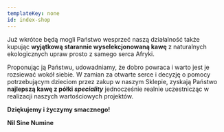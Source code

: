 ```yaml
---
templateKey: none
id: index-shop
---
```

Już wkrótce będą mogli Państwo wesprzeć naszą działalność także kupując **wyjątkową starannie wyselekcjonowaną kawę** z naturalnych ekologicznych upraw prosto z samego serca Afryki.

Proponując ją Państwu, udowadniamy, że dobro powraca i warto jest je rozsiewać wokół siebie. W zamian za otwarte serce i decyzję o pomocy potrzebującym dzieciom przez zakup w naszym Sklepie, zyskają Państwo **najlepszą kawę z półki *speciality*** jednocześnie realnie uczestnicząc w realizacji naszych wartościowych projektów. 

**Dziękujemy i życzymy smacznego!**

**Nil Sine Numine**